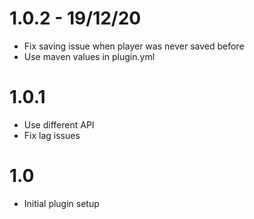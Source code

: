 # 1.0.2 - 19/12/20

- Fix saving issue when player was never saved before
- Use maven values in plugin.yml

# 1.0.1

- Use different API
- Fix lag issues

# 1.0

- Initial plugin setup
